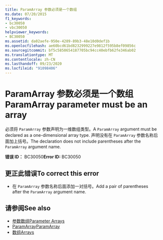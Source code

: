 ```yaml
---
title: ParamArray 参数必须是一个数组
ms.date: 07/20/2015
f1_keywords:
- bc30050
- vbc30050
helpviewer_keywords:
- BC30050
ms.assetid: da02aefe-950e-4289-89b3-48e10d0def1b
ms.openlocfilehash: ae60bcd61bd8232999227e9812f595b8ef09856c
ms.sourcegitcommit: bf5c5850654187705bc94cc40ebfb62fe346ab02
ms.translationtype: MT
ms.contentlocale: zh-CN
ms.lasthandoff: 09/23/2020
ms.locfileid: "91098406"
---
```

# <a name="paramarray-parameter-must-be-an-array"></a><span data-ttu-id="30535-102">ParamArray 参数必须是一个数组</span><span class="sxs-lookup"><span data-stu-id="30535-102">ParamArray parameter must be an array</span></span>

<span data-ttu-id="30535-103">必须将 `ParamArray` 参数声明为一维数组类型。</span><span class="sxs-lookup"><span data-stu-id="30535-103">A `ParamArray` argument must be declared as a one-dimensional array type.</span></span> <span data-ttu-id="30535-104">声明没有在 `ParamArray` 参数名称后面加上括号。</span><span class="sxs-lookup"><span data-stu-id="30535-104">The declaration does not include parentheses after the `ParamArray` argument name.</span></span>  
  
 <span data-ttu-id="30535-105">**错误 ID：** BC30050</span><span class="sxs-lookup"><span data-stu-id="30535-105">**Error ID:** BC30050</span></span>  
  
## <a name="to-correct-this-error"></a><span data-ttu-id="30535-106">更正此错误</span><span class="sxs-lookup"><span data-stu-id="30535-106">To correct this error</span></span>  
  
- <span data-ttu-id="30535-107">在 `ParamArray` 参数名称后面添加一对括号。</span><span class="sxs-lookup"><span data-stu-id="30535-107">Add a pair of parentheses after the `ParamArray` argument name.</span></span>  
  
## <a name="see-also"></a><span data-ttu-id="30535-108">请参阅</span><span class="sxs-lookup"><span data-stu-id="30535-108">See also</span></span>

- [<span data-ttu-id="30535-109">参数数组</span><span class="sxs-lookup"><span data-stu-id="30535-109">Parameter Arrays</span></span>](../programming-guide/language-features/procedures/parameter-arrays.md)
- [<span data-ttu-id="30535-110">ParamArray</span><span class="sxs-lookup"><span data-stu-id="30535-110">ParamArray</span></span>](../language-reference/modifiers/paramarray.md)
- [<span data-ttu-id="30535-111">数组</span><span class="sxs-lookup"><span data-stu-id="30535-111">Arrays</span></span>](../programming-guide/language-features/arrays/index.md)
